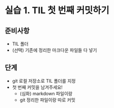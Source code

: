 # 실습 1. TIL 첫 번째 커밋하기

## 준비사항

* TIL 폴더
* (선택) 기존에 정리한 마크다운 파일들 다 넣기

## 단계

* git 로컬 저장소로 TIL 폴더를 지정
* 첫 번째 커밋을 남겨주세요!
  * (심화) markdown 파일이랑
  * git 정리한 파일이랑 따로 커밋
